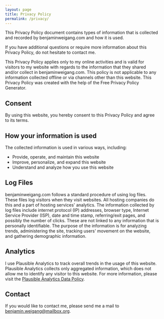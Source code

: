 ```yaml
---
layout: page
title: Privacy Policy
permalink: /privacy/
---
```


This Privacy Policy document contains types of information that is collected and recorded by benjaminweigang.com and how it is used.

If you have additional questions or require more information about this Privacy Policy, do not hesitate to contact me.

This Privacy Policy applies only to my online activities and is valid for visitors to my website with regards to the information that they shared and/or collect in benjaminweigang.com. This policy is not applicable to any information collected offline or via channels other than this website. This Privacy Policy was created with the help of the Free Privacy Policy Generator.

## Consent

By using this website, you hereby consent to this Privacy Policy and agree to its terms.

## How your information is used

The collected information is used in various ways, including:

- Provide, operate, and maintain this website
- Improve, personalize, and expand this website
- Understand and analyze how you use this website

## Log Files

benjaminweigang.com follows a standard procedure of using log files. These files log visitors when they visit websites. All hosting companies do this and a part of hosting services' analytics. The information collected by log files include internet protocol (IP) addresses, browser type, Internet Service Provider (ISP), date and time stamp, referring/exit pages, and possibly the number of clicks. These are not linked to any information that is personally identifiable. The purpose of the information is for analyzing trends, administering the site, tracking users' movement on the website, and gathering demographic information.

## Analytics

I use Plausible Analytics to track overall trends in the usage of this website. Plausible Analytics collects only aggregated information, which does not allow me to identify any visitor to this website. For more information, please visit the [Plausible Analytics Data Policy](https://plausible.io/data-policy/).

## Contact

If you would like to contact me, please send me a mail to [benjamin.weigang@mailbox.org](mailto:benjamin.weigang@mailbox.org).
